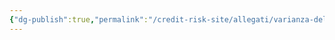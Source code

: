 ```yaml
---
{"dg-publish":true,"permalink":"/credit-risk-site/allegati/varianza-del-miscuglio-2023-06-01-15-55-13-excalidraw/","tags":["excalidraw"]}
---
```

<style> .container {font-family: sans-serif; text-align: center;} .button-wrapper button {z-index: 1;height: 40px; width: 100px; margin: 10px;padding: 5px;} .excalidraw .App-menu_top .buttonList { display: flex;} .excalidraw-wrapper { height: 800px; margin: 50px; position: relative;} :root[dir="ltr"] .excalidraw .layer-ui__wrapper .zen-mode-transition.App-menu_bottom--transition-left {transform: none;} </style><script src="https://cdn.jsdelivr.net/npm/react@17/umd/react.production.min.js"></script><script src="https://cdn.jsdelivr.net/npm/react-dom@17/umd/react-dom.production.min.js"></script><script type="text/javascript" src="https://cdn.jsdelivr.net/npm/@excalidraw/excalidraw@0/dist/excalidraw.production.min.js"></script><div id="Varianza_del_Miscuglio_2023-06-01_1555.13.excalidraw.md"></div><script>(function(){const InitialData={"type":"excalidraw","version":2,"source":"https://excalidraw.com","elements":[{"type":"image","version":203,"versionNonce":437247122,"isDeleted":false,"id":"KwqMwJhXl_Uk4xhETuMr2","fillStyle":"hachure","strokeWidth":0.5,"strokeStyle":"solid","roughness":1,"opacity":100,"angle":0,"x":-244.5294593586117,"y":-170.9088267817832,"strokeColor":"transparent","backgroundColor":"transparent","width":779.2060940580583,"height":481.5926553553277,"seed":84963534,"groupIds":[],"roundness":null,"boundElements":[],"updated":1685629091990,"link":null,"locked":false,"status":"pending","fileId":"73461a3e74bec56d49583edd8763c5bfc6e7aa02","scale":[1,1]},{"type":"text","version":189,"versionNonce":1776005778,"isDeleted":false,"id":"TV0bW8SV","fillStyle":"hachure","strokeWidth":1,"strokeStyle":"solid","roughness":1,"opacity":100,"angle":0,"x":-60.20371961035994,"y":-195.21971782724202,"strokeColor":"#d9480f","backgroundColor":"transparent","width":107,"height":20,"seed":1911105422,"groupIds":[],"roundness":null,"boundElements":[],"updated":1685628588421,"link":null,"locked":false,"fontSize":8.014057769805698,"fontFamily":1,"text":"Se la variabile è discreta \npossiamo riscrivere","rawText":"Se la variabile è discreta \npossiamo riscrivere","baseline":18,"textAlign":"left","verticalAlign":"top","containerId":null,"originalText":"Se la variabile è discreta \npossiamo riscrivere"},{"type":"text","version":854,"versionNonce":184710034,"isDeleted":false,"id":"gn08NHpj","fillStyle":"hachure","strokeWidth":1,"strokeStyle":"solid","roughness":1,"opacity":100,"angle":0,"x":1.2975092346827921,"y":-120.9100410641735,"strokeColor":"#a61e4d","backgroundColor":"transparent","width":216,"height":15,"seed":186684690,"groupIds":[],"roundness":null,"boundElements":[],"updated":1685629109691,"link":null,"locked":false,"fontSize":6.37702595262214,"fontFamily":2,"text":"Essendo X un miscuglio possiamo scrivere la probabilità p(xi) come \nuna media ponderata delle variabili X1, X2 ecc che compongono il miscuglio","rawText":"Essendo X un miscuglio possiamo scrivere la probabilità p(xi) come \nuna media ponderata delle variabili X1, X2 ecc che compongono il miscuglio","baseline":13,"textAlign":"left","verticalAlign":"top","containerId":null,"originalText":"Essendo X un miscuglio possiamo scrivere la probabilità p(xi) come \nuna media ponderata delle variabili X1, X2 ecc che compongono il miscuglio"},{"type":"freedraw","version":5,"versionNonce":212570194,"isDeleted":false,"id":"Nbcj8DzmQzIDppnCUlpX9","fillStyle":"hachure","strokeWidth":1,"strokeStyle":"solid","roughness":1,"opacity":100,"angle":0,"x":35.36149549977449,"y":-142.49710272160945,"strokeColor":"#a61e4d","backgroundColor":"transparent","width":0.0001,"height":0.0001,"seed":1830647374,"groupIds":[],"roundness":null,"boundElements":[],"updated":1685628588421,"link":null,"locked":false,"points":[[0,0],[0.0001,0.0001]],"lastCommittedPoint":null,"simulatePressure":true,"pressures":[]},{"type":"rectangle","version":82,"versionNonce":2103948686,"isDeleted":false,"id":"5DocfgHD6FkaKhcT1A6FD","fillStyle":"hachure","strokeWidth":1,"strokeStyle":"solid","roughness":1,"opacity":100,"angle":0,"x":-74.34043868643505,"y":-123.2468601391195,"strokeColor":"#a61e4d","backgroundColor":"transparent","width":70.02647974328795,"height":42.02479285505258,"seed":1966183826,"groupIds":[],"roundness":{"type":3},"boundElements":[],"updated":1685629105270,"link":null,"locked":false},{"type":"text","version":1053,"versionNonce":2065452370,"isDeleted":false,"id":"F2COVobn","fillStyle":"hachure","strokeWidth":1,"strokeStyle":"solid","roughness":1,"opacity":100,"angle":0,"x":-119.85999909633637,"y":-78.80094513792379,"strokeColor":"#2b8a3e","backgroundColor":"transparent","width":183,"height":15,"seed":829160078,"groupIds":[],"roundness":null,"boundElements":[],"updated":1685629116255,"link":null,"locked":false,"fontSize":6.342948978672145,"fontFamily":2,"text":"Inverto le sommatorie e porto dentro quella con il pedice \"i\" pj(xi).\nSommo e sottraggo E[Xj]","rawText":"Inverto le sommatorie e porto dentro quella con il pedice \"i\" pj(xi).\nSommo e sottraggo E[Xj]","baseline":13,"textAlign":"left","verticalAlign":"top","containerId":null,"originalText":"Inverto le sommatorie e porto dentro quella con il pedice \"i\" pj(xi).\nSommo e sottraggo E[Xj]"},{"type":"freedraw","version":25,"versionNonce":1553146450,"isDeleted":false,"id":"ORnMGIEOF8xLG4siYZCJy","fillStyle":"hachure","strokeWidth":1,"strokeStyle":"solid","roughness":1,"opacity":100,"angle":0,"x":-67.53828661208038,"y":-37.18941087985584,"strokeColor":"#2b8a3e","backgroundColor":"transparent","width":0.0001,"height":0.0001,"seed":134435022,"groupIds":[],"roundness":null,"boundElements":[],"updated":1685629120027,"link":null,"locked":false,"points":[[0,0],[0.0001,0.0001]],"lastCommittedPoint":null,"simulatePressure":true,"pressures":[]},{"type":"freedraw","version":36,"versionNonce":1547936786,"isDeleted":false,"id":"y5sTbssGYUsxu6IyIfX0C","fillStyle":"hachure","strokeWidth":1,"strokeStyle":"solid","roughness":1,"opacity":100,"angle":0,"x":-23.883116298163657,"y":-40.02489714246846,"strokeColor":"#2b8a3e","backgroundColor":"transparent","width":0.0001,"height":0.0001,"seed":2041985234,"groupIds":[],"roundness":null,"boundElements":[],"updated":1685629121557,"link":null,"locked":false,"points":[[0,0],[0.0001,0.0001]],"lastCommittedPoint":null,"simulatePressure":true,"pressures":[]},{"type":"freedraw","version":35,"versionNonce":1858142734,"isDeleted":false,"id":"wXtN7hWMvKUltf6BQM7-g","fillStyle":"hachure","strokeWidth":1,"strokeStyle":"solid","roughness":1,"opacity":100,"angle":0,"x":58.08505809526753,"y":-40.62215789762217,"strokeColor":"#2b8a3e","backgroundColor":"transparent","width":0.0001,"height":0.0001,"seed":1966349198,"groupIds":[],"roundness":null,"boundElements":[],"updated":1685629124066,"link":null,"locked":false,"points":[[0,0],[0.0001,0.0001]],"lastCommittedPoint":null,"simulatePressure":true,"pressures":[]},{"type":"text","version":1172,"versionNonce":1037704462,"isDeleted":false,"id":"D8Bt2dGe","fillStyle":"hachure","strokeWidth":1,"strokeStyle":"solid","roughness":1,"opacity":100,"angle":0,"x":-99.85610925276006,"y":-24.41839275326828,"strokeColor":"#d9480f","backgroundColor":"transparent","width":257,"height":8,"seed":870217106,"groupIds":[],"roundness":null,"boundElements":[],"updated":1685629127631,"link":null,"locked":false,"fontSize":7.332083220332845,"fontFamily":2,"text":"Raggruppo dei membri e vedo tutta l'espressione come un quadrato di binomio","rawText":"Raggruppo dei membri e vedo tutta l'espressione come un quadrato di binomio","baseline":7,"textAlign":"left","verticalAlign":"top","containerId":null,"originalText":"Raggruppo dei membri e vedo tutta l'espressione come un quadrato di binomio"},{"type":"freedraw","version":71,"versionNonce":736883858,"isDeleted":false,"id":"zIyWvVNrQN2ZAkPMuFmTU","fillStyle":"hachure","strokeWidth":0.5,"strokeStyle":"solid","roughness":1,"opacity":100,"angle":0,"x":-107.54352672320357,"y":13.250542105689846,"strokeColor":"#d9480f","backgroundColor":"transparent","width":71.31769646173069,"height":0,"seed":955550866,"groupIds":[],"roundness":null,"boundElements":[],"updated":1685629130128,"link":null,"locked":false,"points":[[0,0],[1.091581103539795,0],[4.0025248671010445,0],[9.460521615982657,0],[14.918487954469981,0],[19.284873189417567,0],[20.012624335505052,0],[21.831956585132275,0],[24.01514920260604,0],[27.2899229236196,0],[29.47314595148771,0],[32.38408971504896,0],[33.11178004034781,0],[36.38658417175566,0],[39.29749752492262,0],[41.11682977454984,0],[42.57230165633047,0],[42.936162024177065,0],[43.66391317026449,0],[45.119385052045175,0],[46.93871730167234,0],[49.8496306548393,0],[52.032823272313124,0],[53.85215552194035,0],[54.57987625763349,0],[56.39920850726071,0],[59.31012186042767,0],[61.49334488829578,0],[62.94878635968206,0],[63.676537505769545,0],[65.13200938755017,0],[66.95134163717739,0],[68.77067388680462,0],[69.86225499034435,0],[71.31769646173069,0],[71.31769646173069,0]],"lastCommittedPoint":null,"simulatePressure":true,"pressures":[]},{"type":"freedraw","version":113,"versionNonce":402677394,"isDeleted":false,"id":"qInkJ4g7pFOslqUUSpZnd","fillStyle":"hachure","strokeWidth":0.5,"strokeStyle":"solid","roughness":1,"opacity":100,"angle":0,"x":-21.235615678628506,"y":14.76497024603674,"strokeColor":"#d9480f","backgroundColor":"transparent","width":85.52131992772274,"height":1.2786129575031566,"seed":1409635854,"groupIds":[],"roundness":null,"boundElements":[],"updated":1685629135419,"link":null,"locked":false,"points":[[0,-0.36239735650657195],[0.6001402859026976,-0.36239735650657195],[1.500375793748991,-0.36239735650657195],[3.9009620163519814,-0.36239735650657195],[7.501853889752614,-0.36239735650657195],[11.402840985096889,-0.36239735650657195],[12.00298127099954,-0.36239735650657195],[12.603121556902238,-0.36239735650657195],[13.503357064748531,-0.5450552600057428],[15.903943287351522,-0.5450552600057428],[18.304554588946804,-0.7277055304959958],[19.204765017800806,-0.7277055304959958],[19.50486023974445,-0.7277055304959958],[20.405070668598494,-0.7277055304959958],[21.605376319396136,-0.7277055304959958],[23.705892399047777,-0.7277055304959958],[26.70664398654576,-0.7277055304959958],[27.906949637343402,-0.7277055304959958],[30.30753585994639,-0.7277055304959958],[31.507841510744033,-0.7277055304959958],[32.40805193959803,-0.7277055304959958],[33.00821730449302,-0.7277055304959958],[33.908427733347025,-0.7277055304959958],[35.40880352709597,-0.7277055304959958],[38.1094849716426,-0.7277055304959958],[39.90993090834294,-0.7277055304959958],[40.51007119424559,-0.7277055304959958],[41.41030670209193,-0.7277055304959958],[42.91068249584092,-0.7277055304959958],[43.810892924694926,-0.7277055304959958],[45.31126871844387,-0.7277055304959958],[46.21150422629021,-0.7277055304959958],[47.711880020039196,-0.36239735650657195],[49.21225581378819,-0.36239735650657195],[50.11246624264219,0.0029260835007018926],[51.31277189343983,0.0029260835007018926],[53.41328797309147,0.0029260835007018926],[55.21373390979176,0.18559925301772268],[56.41403956058945,0.36824952350797574],[57.914415354338395,0.550907427007161],[58.81462578319245,0.550907427007161],[60.31500157694139,0.550907427007161],[61.51535738572367,0.550907427007161],[61.81537737069038,0.550907427007161],[63.31575316443937,0.550907427007161],[65.71636446603466,0.18559925301772268],[66.91664503784,0.18559925301772268],[69.01721127547628,0.18559925301772268],[70.51758706922527,0.18559925301772268],[71.41777241908693,0.0029260835007018926],[72.01796286297422,0.0029260835007018926],[72.91814821283592,0.0029260835007018926],[74.71859414953626,-0.17973181999846896],[75.61882965738255,-0.36239735650657195],[76.21896994328524,-0.36239735650657195],[76.51909024422119,-0.36239735650657195],[76.8191102291879,-0.36239735650657195],[77.11918037213925,-0.5450552600057428],[78.01944095897784,-0.5450552600057428],[79.21972153078319,-0.5450552600057428],[79.81986181668589,-0.5450552600057428],[81.32023761043483,-0.5450552600057428],[81.92037789633753,-0.5450552600057428],[82.82061340418382,-0.5450552600057428],[85.52131992772274,-0.5450552600057428],[85.52131992772274,-0.5450552600057428]],"lastCommittedPoint":null,"simulatePressure":true,"pressures":[]},{"type":"text","version":1270,"versionNonce":977295762,"isDeleted":false,"id":"K4CbA5f6","fillStyle":"hachure","strokeWidth":1,"strokeStyle":"solid","roughness":1,"opacity":100,"angle":0,"x":-86.99156631053077,"y":26.320751735093694,"strokeColor":"#d9480f","backgroundColor":"transparent","width":60,"height":8,"seed":2080074190,"groupIds":[],"roundness":null,"boundElements":[],"updated":1685629155085,"link":null,"locked":false,"fontSize":7.332083220332845,"fontFamily":2,"text":"Svolgo il quadrato","rawText":"Svolgo il quadrato","baseline":7,"textAlign":"left","verticalAlign":"top","containerId":null,"originalText":"Svolgo il quadrato"},{"type":"text","version":237,"versionNonce":1974529294,"isDeleted":false,"id":"opVoOWqC","fillStyle":"hachure","strokeWidth":0.5,"strokeStyle":"solid","roughness":1,"opacity":100,"angle":0,"x":-164.46794091928692,"y":97.48069207069172,"strokeColor":"#364fc7","backgroundColor":"transparent","width":574,"height":18,"seed":1474516818,"groupIds":[],"roundness":null,"boundElements":[],"updated":1685629546476,"link":null,"locked":false,"fontSize":14.429422153760767,"fontFamily":1,"text":"Spezzo le sommatorie, portando fuori tutte le quantità che non dipendono da \"i\"","rawText":"Spezzo le sommatorie, portando fuori tutte le quantità che non dipendono da \"i\"","baseline":12,"textAlign":"left","verticalAlign":"top","containerId":null,"originalText":"Spezzo le sommatorie, portando fuori tutte le quantità che non dipendono da \"i\""},{"type":"line","version":98,"versionNonce":2062175118,"isDeleted":false,"id":"GRpcJeP5wVP2Q4qQF3-9A","fillStyle":"hachure","strokeWidth":0.5,"strokeStyle":"solid","roughness":0,"opacity":100,"angle":0,"x":214.85530441482132,"y":141.44400561681653,"strokeColor":"#c92a2a","backgroundColor":"transparent","width":251.56776646093618,"height":42.28030326844521,"seed":1822228050,"groupIds":[],"roundness":{"type":2},"boundElements":[],"updated":1685629474429,"link":null,"locked":false,"startBinding":null,"endBinding":null,"lastCommittedPoint":null,"startArrowhead":null,"endArrowhead":null,"points":[[0,0],[251.56776646093618,42.28030326844521]]},{"type":"line","version":89,"versionNonce":530712014,"isDeleted":false,"id":"AIBpkIP83LgvDffRDneW6","fillStyle":"hachure","strokeWidth":0.5,"strokeStyle":"solid","roughness":0,"opacity":100,"angle":0,"x":435.1355648307058,"y":133.833562689411,"strokeColor":"#c92a2a","backgroundColor":"transparent","width":200.831374269918,"height":54.96437481412107,"seed":147678226,"groupIds":[],"roundness":{"type":2},"boundElements":[],"updated":1685629471352,"link":null,"locked":false,"startBinding":null,"endBinding":null,"lastCommittedPoint":null,"startArrowhead":null,"endArrowhead":null,"points":[[0,0],[-200.831374269918,54.96437481412107]]},{"type":"image","version":235,"versionNonce":574433490,"isDeleted":true,"id":"GIUCyEYg6Vim1YiL3M1ss","fillStyle":"hachure","strokeWidth":1,"strokeStyle":"solid","roughness":1,"opacity":100,"angle":0,"x":-881.2729918079341,"y":-130.66054642847627,"strokeColor":"transparent","backgroundColor":"transparent","width":576.0093446576425,"height":636.962714462684,"seed":678505102,"groupIds":[],"roundness":null,"boundElements":[],"updated":1685630879655,"link":null,"locked":false,"status":"pending","fileId":"5d10e363a32597315ba76e088f3e7c5ce0f0b3b5","scale":[1,1]}],"appState":{"theme":"light","viewBackgroundColor":"#ffffff","currentItemStrokeColor":"#c92a2a","currentItemBackgroundColor":"transparent","currentItemFillStyle":"hachure","currentItemStrokeWidth":0.5,"currentItemStrokeStyle":"solid","currentItemRoughness":0,"currentItemOpacity":100,"currentItemFontFamily":1,"currentItemFontSize":20,"currentItemTextAlign":"left","currentItemStartArrowhead":null,"currentItemEndArrowhead":"arrow","scrollX":1007.1630009419391,"scrollY":235.41000780667343,"zoom":{"value":0.8},"currentItemRoundness":"round","gridSize":null,"colorPalette":{}},"files":{}};InitialData.scrollToContent=true;App=()=>{const e=React.useRef(null),t=React.useRef(null),[n,i]=React.useState({width:void 0,height:void 0});return React.useEffect(()=>{i({width:t.current.getBoundingClientRect().width,height:t.current.getBoundingClientRect().height});const e=()=>{i({width:t.current.getBoundingClientRect().width,height:t.current.getBoundingClientRect().height})};return window.addEventListener("resize",e),()=>window.removeEventListener("resize",e)},[t]),React.createElement(React.Fragment,null,React.createElement("div",{className:"excalidraw-wrapper",ref:t},React.createElement(ExcalidrawLib.Excalidraw,{ref:e,width:n.width,height:n.height,initialData:InitialData,viewModeEnabled:!0,zenModeEnabled:!0,gridModeEnabled:!1})))},excalidrawWrapper=document.getElementById("Varianza_del_Miscuglio_2023-06-01_1555.13.excalidraw.md");ReactDOM.render(React.createElement(App),excalidrawWrapper);})();</script>